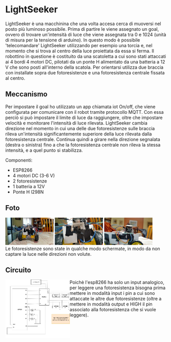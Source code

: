# LightSeeker
LightSeeker è una macchinina che una volta accesa cerca di muoversi nel posto più luminoso possibile. 
Prima di partire le viene assegnato un goal, ovvero di trovare un'intensità di luce che viene assegnata tra 0 e 1024 (unità di misura per la tensione di arduino).
In questo modo è possibile 'telecomandare' LightSeeker utilizzando per esempio una torcia e, nel momento che si trova al centro della luce proiettata da essa si ferma.
Il robottino in questione è costituito da una scatoletta a cui sono stati attaccati ai 4 bordi 4 motori DC, pilotati da un ponte H alimentato da una batteria a 12 V che sono posti all'interno della scatola.
Per orientarsi utilizza due braccia con installate sopra due fotoresistenze e una fotoresistenza centrale fissata al centro.

## Meccanismo

Per impostare il goal ho utilizzato un app chiamata iot On/off, che viene configurata per comunicare con il robot tramite protocollo MQTT. Con essa perciò si può impostare il limite di luce da raggiungere, oltre che impostare velocità e monitorare l'intensità di luce rilevata.
LightSeeker cambia direzione nel momento in cui una delle due fotoresistenze sulle braccia rileva un'intensità significantemente superiore della luce rilevata dalla fotoresistenza centrale. Continua quindi a girare nella direzione segnalata (destra o sinistra) fino a che la fotoresistenza centrale non rileva la stessa intensità, e a quel punto si stabilizza.




Componenti:
- ESP8266
- 4 motori DC (3-6 V)
- 2 fotoresistenze
- 1 batteria a 12V
- Ponte H l298N

## Foto

<img src="img/lightseeker.jpg" style="width:30%"> <img src="img/photo1.jpg" style="width:30%"> <img src="img/photo2.jpg" style="width:30%"><br>
Le fotoresistenze sono state in qualche modo schermate, in modo da non captare la luce nelle direzioni non volute.

## Circuito

<img align="left"  src = "lightseeker_circuit.jpg" alt="circuito" style="width:40%"> 
Poichè l'esp8266 ha solo un input analogico, per leggere una fotoresistenza bisogna prima mettere in modalità input i pin a cui sono attaccate le altre due fotoresistenze (oltre a mettere in modalità output e HIGH il pin associato alla fotoresistenza che si vuole leggere).
